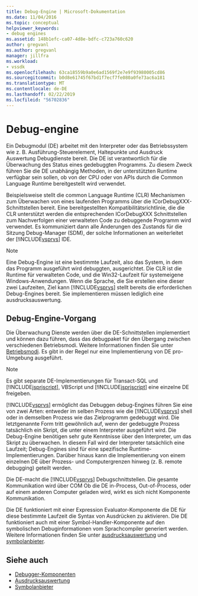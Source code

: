 ```yaml
---
title: Debug-Engine | Microsoft-Dokumentation
ms.date: 11/04/2016
ms.topic: conceptual
helpviewer_keywords:
- debug engines
ms.assetid: 148b1efc-ca07-4d8e-bdfc-c723a760c620
author: gregvanl
ms.author: gregvanl
manager: jillfra
ms.workload:
- vssdk
ms.openlocfilehash: 63ca18559b9a0e6ad1569f2e7e9f93980005cd86
ms.sourcegitcommit: b0d8e61745f67bd1f7ecf7fe080a0fe73ac6a181
ms.translationtype: MT
ms.contentlocale: de-DE
ms.lasthandoff: 02/22/2019
ms.locfileid: "56702836"
---
```

# <a name="debug-engine"></a>Debug-engine
Ein Debugmodul (DE) arbeitet mit den Interpreter oder das Betriebssystem wie z. B. Ausführung-Steuerelement, Haltepunkte und Ausdruck Auswertung Debugdienste bereit. Die DE ist verantwortlich für die Überwachung des Status eines gedebuggten Programms. Zu diesem Zweck führen Sie die DE unabhängig Methoden, in der unterstützten Runtime verfügbar sein sollen, ob von der CPU oder von APIs durch die Common Language Runtime bereitgestellt wird verwendet.

 Beispielsweise stellt die common Language Runtime (CLR) Mechanismen zum Überwachen von eines laufenden Programms über die ICorDebugXXX-Schnittstellen bereit. Eine bereitgestellten Kompatibilitätsrichtlinie, die die CLR unterstützt werden die entsprechenden ICorDebugXXX Schnittstellen zum Nachverfolgen einer verwalteten Code zu debuggende Programm wird verwendet. Es kommuniziert dann alle Änderungen des Zustands für die Sitzung Debug-Manager (SDM), der solche Informationen an weiterleitet der [!INCLUDE[vsprvs](../../code-quality/includes/vsprvs_md.md)] IDE.

> [!NOTE]
>  Eine Debug-Engine ist eine bestimmte Laufzeit, also das System, in dem das Programm ausgeführt wird debuggten, ausgerichtet. Die CLR ist die Runtime für verwalteten Code, und die Win32-Laufzeit für systemeigene Windows-Anwendungen. Wenn die Sprache, die Sie erstellen eine dieser zwei Laufzeiten, Ziel kann [!INCLUDE[vsprvs](../../code-quality/includes/vsprvs_md.md)] stellt bereits die erforderlichen Debug-Engines bereit. Sie implementieren müssen lediglich eine ausdrucksauswertung.

## <a name="debug-engine-operation"></a>Debug-Engine-Vorgang
 Die Überwachung Dienste werden über die DE-Schnittstellen implementiert und können dazu führen, dass das debugpaket für den Übergang zwischen verschiedenen Betriebsmodi. Weitere Informationen finden Sie unter [Betriebsmodi](../../extensibility/debugger/operational-modes.md). Es gibt in der Regel nur eine Implementierung von DE pro-Umgebung ausgeführt.

> [!NOTE]
>  Es gibt separate DE-Implementierungen für Transact-SQL und [!INCLUDE[jsprjscript](../../debugger/debug-interface-access/includes/jsprjscript_md.md)], VBScript und [!INCLUDE[jsprjscript](../../debugger/debug-interface-access/includes/jsprjscript_md.md)] eine einzelne DE freigeben.

 [!INCLUDE[vsprvs](../../code-quality/includes/vsprvs_md.md)] ermöglicht das Debuggen debug-Engines führen Sie eine von zwei Arten: entweder im selben Prozess wie die [!INCLUDE[vsprvs](../../code-quality/includes/vsprvs_md.md)] shell oder in demselben Prozess wie das Zielprogramm gedebuggt wird. Die letztgenannte Form tritt gewöhnlich auf, wenn der gedebuggte Prozess tatsächlich ein Skript, die unter einem Interpreter ausgeführt wird. Die Debug-Engine benötigen sehr gute Kenntnisse über den Interpreter, um das Skript zu überwachen. In diesem Fall wird der Interpreter tatsächlich eine Laufzeit; Debug-Engines sind für eine spezifische Runtime-Implementierungen. Darüber hinaus kann die Implementierung von einem einzelnen DE über Prozess- und Computergrenzen hinweg (z. B. remote debugging) geteilt werden.

 Die DE-macht die [!INCLUDE[vsprvs](../../code-quality/includes/vsprvs_md.md)] Debugschnittstellen. Die gesamte Kommunikation wird über COM Ob die DE in-Process, Out-of-Process, oder auf einem anderen Computer geladen wird, wirkt es sich nicht Komponente Kommunikation.

 Die DE funktioniert mit einer Expression Evaluator-Komponente die DE für diese bestimmte Laufzeit die Syntax von Ausdrücken zu aktivieren. Die DE funktioniert auch mit einer Symbol-Handler-Komponente auf den symbolischen Debuginformationen vom Sprachcompiler generiert werden. Weitere Informationen finden Sie unter [ausdrucksauswertung](../../extensibility/debugger/expression-evaluator.md) und [symbolanbieter](../../extensibility/debugger/symbol-provider.md).

## <a name="see-also"></a>Siehe auch
- [Debugger-Komponenten](../../extensibility/debugger/debugger-components.md)
- [Ausdrucksauswertung](../../extensibility/debugger/expression-evaluator.md)
- [Symbolanbieter](../../extensibility/debugger/symbol-provider.md)